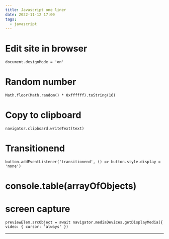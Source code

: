 ```yaml
---
title: Javascript one liner
date: 2022-11-12 17:00
tags:
  - javascript
---
```


# Edit site in browser

`document.designMode = 'on'`

# Random number

`Math.floor(Math.random() * 0xffffff).toString(16)`

# Copy to clipboard

`navigator.clipboard.writeText(text)`

# Transitionend

`button.addEventListener('transitionend', () => button.style.display = 'none')`

# console.table(arrayOfObjects)

# screen capture

`previewElem.srcObject = await navigator.mediaDevices.getDisplayMedia({ video: { cursor: 'always' })`

---
